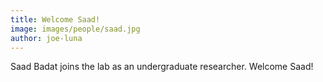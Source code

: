 ```yaml
---
title: Welcome Saad!
image: images/people/saad.jpg
author: joe-luna
---
```


Saad Badat joins the lab as an undergraduate researcher. Welcome Saad!